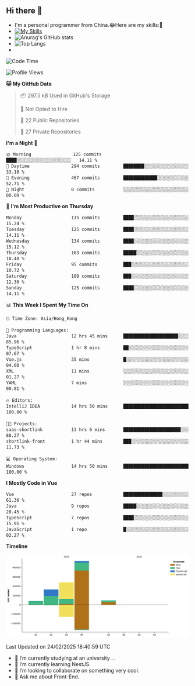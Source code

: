 ## Hi there 👋
- I'm a personal programmer from China.😂Here are my skills:🤔
- [![My Skills](https://skillicons.dev/icons?i=js,html,css,vue,typescript,java,golang)](https://skillicons.dev)
- ![Anurag's GitHub stats](https://github-readme-stats.vercel.app/api?username=FluffyChi-Xing&count_private=true&show_icons=true&theme=radical)
- ![Top Langs](https://github-readme-stats.vercel.app/api/top-langs/?username=FluffyChi-Xing)
- <!--START_SECTION:waka-->
![Code Time](http://img.shields.io/badge/Code%20Time-1%2C126%20hrs%201%20min-blue)

![Profile Views](http://img.shields.io/badge/Profile%20Views-0-blue)

**🐱 My GitHub Data** 

> 📦 297.5 kB Used in GitHub's Storage 
 > 
> 🚫 Not Opted to Hire
 > 
> 📜 22 Public Repositories 
 > 
> 🔑 27 Private Repositories 
 > 
**I'm a Night 🦉** 

```text
🌞 Morning                125 commits         ████░░░░░░░░░░░░░░░░░░░░░   14.11 % 
🌆 Daytime                294 commits         ████████░░░░░░░░░░░░░░░░░   33.18 % 
🌃 Evening                467 commits         █████████████░░░░░░░░░░░░   52.71 % 
🌙 Night                  0 commits           ░░░░░░░░░░░░░░░░░░░░░░░░░   00.00 % 
```
📅 **I'm Most Productive on Thursday** 

```text
Monday                   135 commits         ████░░░░░░░░░░░░░░░░░░░░░   15.24 % 
Tuesday                  125 commits         ████░░░░░░░░░░░░░░░░░░░░░   14.11 % 
Wednesday                134 commits         ████░░░░░░░░░░░░░░░░░░░░░   15.12 % 
Thursday                 163 commits         █████░░░░░░░░░░░░░░░░░░░░   18.40 % 
Friday                   95 commits          ███░░░░░░░░░░░░░░░░░░░░░░   10.72 % 
Saturday                 109 commits         ███░░░░░░░░░░░░░░░░░░░░░░   12.30 % 
Sunday                   125 commits         ████░░░░░░░░░░░░░░░░░░░░░   14.11 % 
```


📊 **This Week I Spent My Time On** 

```text
🕑︎ Time Zone: Asia/Hong_Kong

💬 Programming Languages: 
Java                     12 hrs 45 mins      █████████████████████░░░░   85.96 % 
TypeScript               1 hr 8 mins         ██░░░░░░░░░░░░░░░░░░░░░░░   07.67 % 
Vue.js                   35 mins             █░░░░░░░░░░░░░░░░░░░░░░░░   04.00 % 
XML                      11 mins             ░░░░░░░░░░░░░░░░░░░░░░░░░   01.27 % 
YAML                     7 mins              ░░░░░░░░░░░░░░░░░░░░░░░░░   00.81 % 

🔥 Editors: 
IntelliJ IDEA            14 hrs 50 mins      █████████████████████████   100.00 % 

🐱‍💻 Projects: 
saas-shortlink           13 hrs 6 mins       ██████████████████████░░░   88.27 % 
shortlink-front          1 hr 44 mins        ███░░░░░░░░░░░░░░░░░░░░░░   11.73 % 

💻 Operating System: 
Windows                  14 hrs 50 mins      █████████████████████████   100.00 % 
```

**I Mostly Code in Vue** 

```text
Vue                      27 repos            ███████████████░░░░░░░░░░   61.36 % 
Java                     9 repos             █████░░░░░░░░░░░░░░░░░░░░   20.45 % 
TypeScript               7 repos             ████░░░░░░░░░░░░░░░░░░░░░   15.91 % 
JavaScript               1 repo              █░░░░░░░░░░░░░░░░░░░░░░░░   02.27 % 
```



**Timeline**

![Lines of Code chart](https://raw.githubusercontent.com/FluffyChi-Xing/FluffyChi-Xing/main/assets/bar_graph.png)


 Last Updated on 24/02/2025 18:40:59 UTC
<!--END_SECTION:waka-->
- 🔭 I’m currently studying at an university ...
- 🌱 I’m currently learning NestJS.
- 👯 I’m looking to collaborate on something very cool.
- 💬 Ask me about Front-End.
